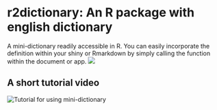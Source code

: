 # r2dictionary: An R package with english dictionary
 A mini-dictionary readily accessible in R. You can easily incorporate the definition within your shiny or Rmarkdown by simply calling the function within the document or app.
![](http://coursewhiz.org/mainsite/img/r2dictionary.jpg)

## A short tutorial video

![Tutorial for using mini-dictionary](http://coursewhiz.org/mainsite/videos/r2dictionary2.gif) 

